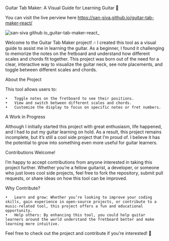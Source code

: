 Guitar Tab Maker: A Visual Guide for Learning Guitar 🎸

You can visit the live perview here https://san-siva.github.io/guitar-tab-maker-react/



![san-siva github io_guitar-tab-maker-react_](https://github.com/user-attachments/assets/46989fa3-61f1-4488-859b-a392e591ead6)


Welcome to the Guitar Tab Maker project! 🎶 I created this tool as a visual guide to assist me in learning the guitar. As a beginner, I found it challenging to memorize the notes on the fretboard and understand how different scales and chords fit together. This project was born out of the need for a clear, interactive way to visualize the guitar neck, see note placements, and toggle between different scales and chords.

About the Project

This tool allows users to:

	•	Toggle notes on the fretboard to see their positions.
	•	View and switch between different scales and chords.
	•	Customize the display to focus on specific notes or fret numbers.

A Work in Progress

Although I initially started this project with great enthusiasm, life happened, and I had to put my guitar learning on hold. As a result, this project remains incomplete, but it’s still a cool side project that I’m proud of. I believe it has the potential to grow into something even more useful for guitar learners.

Contributions Welcome!

I’m happy to accept contributions from anyone interested in taking this project further. Whether you’re a fellow guitarist, a developer, or someone who just loves cool side projects, feel free to fork the repository, submit pull requests, or share ideas on how this tool can be improved.

Why Contribute?

	•	Learn and grow: Whether you’re looking to improve your coding skills, gain experience in open-source projects, or contribute to a music-related tool, this project offers a fun and educational opportunity.
	•	Help others: By enhancing this tool, you could help guitar learners around the world understand the fretboard better and make learning more intuitive.

Feel free to check out the project and contribute if you’re interested! 🎸
